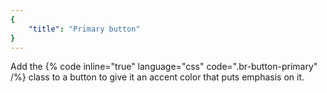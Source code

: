 ```yaml
---
{
	"title": "Primary button"
}
---
```


Add the {% code inline="true" language="css" code=".br-button-primary" /%}
class to a button to give it an accent color that puts emphasis on it.

